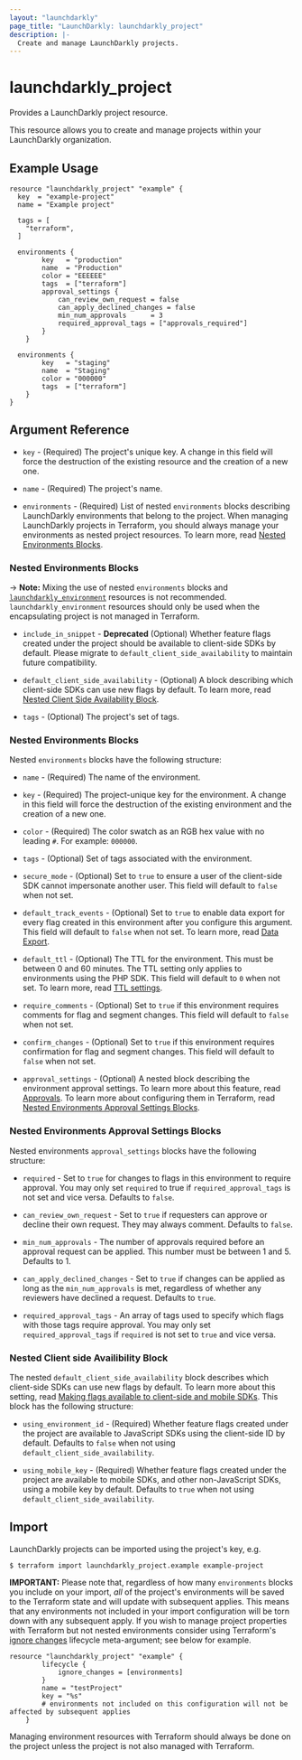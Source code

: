 ```yaml
---
layout: "launchdarkly"
page_title: "LaunchDarkly: launchdarkly_project"
description: |-
  Create and manage LaunchDarkly projects.
---
```


# launchdarkly_project

Provides a LaunchDarkly project resource.

This resource allows you to create and manage projects within your LaunchDarkly organization.

## Example Usage

```hcl
resource "launchdarkly_project" "example" {
  key  = "example-project"
  name = "Example project"

  tags = [
    "terraform",
  ]

  environments {
		key   = "production"
		name  = "Production"
		color = "EEEEEE"
		tags  = ["terraform"]
		approval_settings {
			can_review_own_request = false
			can_apply_declined_changes = false
			min_num_approvals      = 3
			required_approval_tags = ["approvals_required"]
		}
	}

  environments {
		key   = "staging"
		name  = "Staging"
		color = "000000"
		tags  = ["terraform"]
	}
}
```

## Argument Reference

- `key` - (Required) The project's unique key. A change in this field will force the destruction of the existing resource and the creation of a new one.

- `name` - (Required) The project's name.

- `environments` - (Required) List of nested `environments` blocks describing LaunchDarkly environments that belong to the project. When managing LaunchDarkly projects in Terraform, you should always manage your environments as nested project resources. To learn more, read [Nested Environments Blocks](#nested-environments-blocks).

### Nested Environments Blocks

-> **Note:** Mixing the use of nested `environments` blocks and [`launchdarkly_environment`](/docs/providers/launchdarkly/r/environment.html) resources is not recommended. `launchdarkly_environment` resources should only be used when the encapsulating project is not managed in Terraform.

- `include_in_snippet` - **Deprecated** (Optional) Whether feature flags created under the project should be available to client-side SDKs by default. Please migrate to `default_client_side_availability` to maintain future compatibility.

- `default_client_side_availability` - (Optional) A block describing which client-side SDKs can use new flags by default. To learn more, read [Nested Client Side Availability Block](#nested-client-side-availability-block).

- `tags` - (Optional) The project's set of tags.

### Nested Environments Blocks

Nested `environments` blocks have the following structure:

- `name` - (Required) The name of the environment.

- `key` - (Required) The project-unique key for the environment. A change in this field will force the destruction of the existing environment and the creation of a new one.

- `color` - (Required) The color swatch as an RGB hex value with no leading `#`. For example: `000000`.

- `tags` - (Optional) Set of tags associated with the environment.

- `secure_mode` - (Optional) Set to `true` to ensure a user of the client-side SDK cannot impersonate another user. This field will default to `false` when not set.

- `default_track_events` - (Optional) Set to `true` to enable data export for every flag created in this environment after you configure this argument. This field will default to `false` when not set. To learn more, read [Data Export](https://docs.launchdarkly.com/docs/data-export).

- `default_ttl` - (Optional) The TTL for the environment. This must be between 0 and 60 minutes. The TTL setting only applies to environments using the PHP SDK. This field will default to `0` when not set. To learn more, read [TTL settings](https://docs.launchdarkly.com/docs/environments#section-ttl-settings).

- `require_comments` - (Optional) Set to `true` if this environment requires comments for flag and segment changes. This field will default to `false` when not set.

- `confirm_changes` - (Optional) Set to `true` if this environment requires confirmation for flag and segment changes. This field will default to `false` when not set.

- `approval_settings` - (Optional) A nested block describing the environment approval settings. To learn more about this feature, read [Approvals](https://docs.launchdarkly.com/home/feature-workflows/approvals). To learn more about configuring them in Terraform, read [Nested Environments Approval Settings Blocks](#nested-environments-approval-settings-blocks).

### Nested Environments Approval Settings Blocks

Nested environments `approval_settings` blocks have the following structure:

- `required` - Set to `true` for changes to flags in this environment to require approval. You may only set `required` to true if `required_approval_tags` is not set and vice versa. Defaults to `false`.

- `can_review_own_request` - Set to `true` if requesters can approve or decline their own request. They may always comment. Defaults to `false`.

- `min_num_approvals` - The number of approvals required before an approval request can be applied. This number must be between 1 and 5. Defaults to 1.

- `can_apply_declined_changes` - Set to `true` if changes can be applied as long as the `min_num_approvals` is met, regardless of whether any reviewers have declined a request. Defaults to `true`.

- `required_approval_tags` - An array of tags used to specify which flags with those tags require approval. You may only set `required_approval_tags` if `required` is not set to `true` and vice versa.

### Nested Client side Availibility Block

The nested `default_client_side_availability` block describes which client-side SDKs can use new flags by default. To learn more about this setting, read [Making flags available to client-side and mobile SDKs](https://docs.launchdarkly.com/home/getting-started/feature-flags#making-flags-available-to-client-side-and-mobile-sdks). This block has the following structure:

- `using_environment_id` - (Required) Whether feature flags created under the project are available to JavaScript SDKs using the client-side ID by default. Defaults to `false` when not using `default_client_side_availability`.

- `using_mobile_key` - (Required) Whether feature flags created under the project are available to mobile SDKs, and other non-JavaScript SDKs, using a mobile key by default. Defaults to `true` when not using `default_client_side_availability`.

## Import

LaunchDarkly projects can be imported using the project's key, e.g.

```
$ terraform import launchdarkly_project.example example-project
```

**IMPORTANT:** Please note that, regardless of how many `environments` blocks you include on your import, _all_ of the project's environments will be saved to the Terraform state and will update with subsequent applies. This means that any environments not included in your import configuration will be torn down with any subsequent apply. If you wish to manage project properties with Terraform but not nested environments consider using Terraform's [ignore changes](https://www.terraform.io/docs/language/meta-arguments/lifecycle.html#ignore_changes) lifecycle meta-argument; see below for example.

```
resource "launchdarkly_project" "example" {
		lifecycle {
			ignore_changes = [environments]
		}
		name = "testProject"
		key = "%s"
		# environments not included on this configuration will not be affected by subsequent applies
	}
```

Managing environment resources with Terraform should always be done on the project unless the project is not also managed with Terraform.
